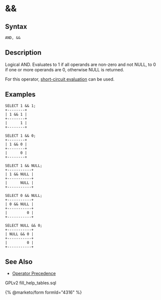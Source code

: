 
# &&

## Syntax


```
AND, &&
```


## Description


Logical AND. Evaluates to 1 if all operands are non-zero and not NULL,
to 0 if one or more operands are 0, otherwise NULL is returned.


For this operator, [short-circuit evaluation](../operator-precedence.md#short-circuit-evaluation) can be used.


## Examples


```
SELECT 1 && 1;
+--------+
| 1 && 1 |
+--------+
|      1 |
+--------+

SELECT 1 && 0;
+--------+
| 1 && 0 |
+--------+
|      0 |
+--------+

SELECT 1 && NULL;
+-----------+
| 1 && NULL |
+-----------+
|      NULL |
+-----------+

SELECT 0 && NULL;
+-----------+
| 0 && NULL |
+-----------+
|         0 |
+-----------+

SELECT NULL && 0;
+-----------+
| NULL && 0 |
+-----------+
|         0 |
+-----------+
```

## See Also


* [Operator Precedence](../operator-precedence.md)


GPLv2 fill_help_tables.sql


{% @marketo/form formId="4316" %}

